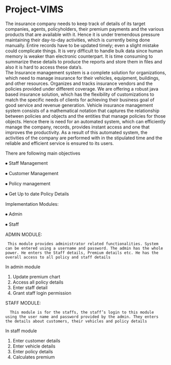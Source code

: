 # Project-VIMS

The insurance company needs to keep track of details of its target companies, agents, policyholders, their premium payments and the various products that are available with it. Hence it is under tremendous pressure maintaining their day-to-day activities, which is currently being done manually. Entire records have to be updated timely; even a slight mistake could complicate things. It is very difficult to handle bulk data since human memory is weaker than electronic counterpart. It is time consuming to summarize these details to produce the reports and store them in files and also it is hard to access these data’s.       
The Insurance management system is a complete solution for organizations, which need to manage insurance for their vehicles, equipment, buildings, and other resources. Organizes and tracks insurance vendors and the policies provided under different coverage.
We are offering a robust java based insurance solution, which has the flexibility of customizations to match the specific needs of clients for achieving their business goal of good service and revenue generation.
Vehicle insurance management system consists of a mathematical notation that captures the relationship between policies and objects and the entities that manage policies for those objects.
Hence there is need for an automated system, which can efficiently manage the company, records, provides instant access and one that improves the productivity. As a result of this automated system, the activities of the company are performed with in the stipulated time and the reliable and efficient service is ensured to its users. 
   
There are following main objectives
 
⦁	Staff  Management

⦁	Customer Management

⦁	Policy management

⦁	Get Up to date  Policy Details

Implementation Modules:

⦁	Admin

⦁	Staff

ADMIN MODULE:

     This module provides administrator related functionalities. System can be entered using a username and password. The admin has the whole power. He enters the Staff details, Premium details etc. He has the overall access to all policy and staff details

In admin module

1. Update premium chart 
2. Access all policy details
3. Enter staff detail 
4. Grant staff login permission 

STAFF MODULE:

      This module is for the staffs, the staff’s login to this module using the user name and password provided by the admin. They enters the details about customers, their vehicles and policy details

In staff module

1. Enter customer details
2. Enter vehicle details
3. Enter policy details
4. Calculates premium 

